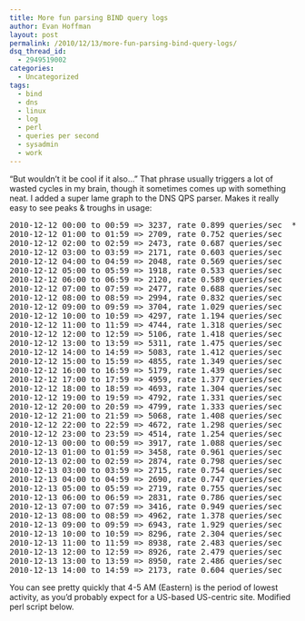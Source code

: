 ```yaml
---
title: More fun parsing BIND query logs
author: Evan Hoffman
layout: post
permalink: /2010/12/13/more-fun-parsing-bind-query-logs/
dsq_thread_id:
  - 2949519002
categories:
  - Uncategorized
tags:
  - bind
  - dns
  - linux
  - log
  - perl
  - queries per second
  - sysadmin
  - work
---
```

&#8220;But wouldn&#8217;t it be cool if it also&#8230;&#8221; That phrase usually triggers a lot of wasted cycles in my brain, though it sometimes comes up with something neat. I added a super lame graph to the DNS QPS parser. Makes it really easy to see peaks &#038; troughs in usage:  
<!--more-->

<pre>2010-12-12 00:00 to 00:59 => 3237, rate 0.899 queries/sec	***********
2010-12-12 01:00 to 01:59 => 2709, rate 0.752 queries/sec	**********
2010-12-12 02:00 to 02:59 => 2473, rate 0.687 queries/sec	*********
2010-12-12 03:00 to 03:59 => 2171, rate 0.603 queries/sec	********
2010-12-12 04:00 to 04:59 => 2048, rate 0.569 queries/sec	*******
2010-12-12 05:00 to 05:59 => 1918, rate 0.533 queries/sec	*******
2010-12-12 06:00 to 06:59 => 2120, rate 0.589 queries/sec	********
2010-12-12 07:00 to 07:59 => 2477, rate 0.688 queries/sec	*********
2010-12-12 08:00 to 08:59 => 2994, rate 0.832 queries/sec	**********
2010-12-12 09:00 to 09:59 => 3704, rate 1.029 queries/sec	*************
2010-12-12 10:00 to 10:59 => 4297, rate 1.194 queries/sec	***************
2010-12-12 11:00 to 11:59 => 4744, rate 1.318 queries/sec	****************
2010-12-12 12:00 to 12:59 => 5106, rate 1.418 queries/sec	******************
2010-12-12 13:00 to 13:59 => 5311, rate 1.475 queries/sec	******************
2010-12-12 14:00 to 14:59 => 5083, rate 1.412 queries/sec	*****************
2010-12-12 15:00 to 15:59 => 4855, rate 1.349 queries/sec	*****************
2010-12-12 16:00 to 16:59 => 5179, rate 1.439 queries/sec	******************
2010-12-12 17:00 to 17:59 => 4959, rate 1.377 queries/sec	*****************
2010-12-12 18:00 to 18:59 => 4693, rate 1.304 queries/sec	****************
2010-12-12 19:00 to 19:59 => 4792, rate 1.331 queries/sec	****************
2010-12-12 20:00 to 20:59 => 4799, rate 1.333 queries/sec	****************
2010-12-12 21:00 to 21:59 => 5068, rate 1.408 queries/sec	*****************
2010-12-12 22:00 to 22:59 => 4672, rate 1.298 queries/sec	****************
2010-12-12 23:00 to 23:59 => 4514, rate 1.254 queries/sec	****************
2010-12-13 00:00 to 00:59 => 3917, rate 1.088 queries/sec	**************
2010-12-13 01:00 to 01:59 => 3458, rate 0.961 queries/sec	************
2010-12-13 02:00 to 02:59 => 2874, rate 0.798 queries/sec	**********
2010-12-13 03:00 to 03:59 => 2715, rate 0.754 queries/sec	**********
2010-12-13 04:00 to 04:59 => 2690, rate 0.747 queries/sec	*********
2010-12-13 05:00 to 05:59 => 2719, rate 0.755 queries/sec	**********
2010-12-13 06:00 to 06:59 => 2831, rate 0.786 queries/sec	**********
2010-12-13 07:00 to 07:59 => 3416, rate 0.949 queries/sec	************
2010-12-13 08:00 to 08:59 => 4962, rate 1.378 queries/sec	*****************
2010-12-13 09:00 to 09:59 => 6943, rate 1.929 queries/sec	************************
2010-12-13 10:00 to 10:59 => 8296, rate 2.304 queries/sec	****************************
2010-12-13 11:00 to 11:59 => 8938, rate 2.483 queries/sec	******************************
2010-12-13 12:00 to 12:59 => 8926, rate 2.479 queries/sec	******************************
2010-12-13 13:00 to 13:59 => 8950, rate 2.486 queries/sec	******************************
2010-12-13 14:00 to 14:59 => 2173, rate 0.604 queries/sec	********
</pre>

You can see pretty quickly that 4-5 AM (Eastern) is the period of lowest activity, as you&#8217;d probably expect for a US-based US-centric site. Modified perl script below.